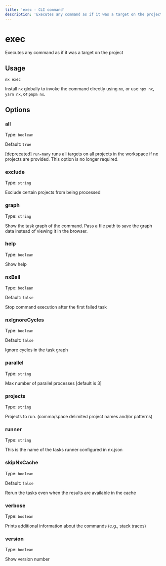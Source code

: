 ```yaml
---
title: 'exec - CLI command'
description: 'Executes any command as if it was a target on the project'
---
```


# exec

Executes any command as if it was a target on the project

## Usage

```shell
nx exec
```

Install `nx` globally to invoke the command directly using `nx`, or use `npx nx`, `yarn nx`, or `pnpm nx`.

## Options

### all

Type: `boolean`

Default: `true`

[deprecated] `run-many` runs all targets on all projects in the workspace if no projects are provided. This option is no longer required.

### exclude

Type: `string`

Exclude certain projects from being processed

### graph

Type: `string`

Show the task graph of the command. Pass a file path to save the graph data instead of viewing it in the browser.

### help

Type: `boolean`

Show help

### nxBail

Type: `boolean`

Default: `false`

Stop command execution after the first failed task

### nxIgnoreCycles

Type: `boolean`

Default: `false`

Ignore cycles in the task graph

### parallel

Type: `string`

Max number of parallel processes [default is 3]

### projects

Type: `string`

Projects to run. (comma/space delimited project names and/or patterns)

### runner

Type: `string`

This is the name of the tasks runner configured in nx.json

### skipNxCache

Type: `boolean`

Default: `false`

Rerun the tasks even when the results are available in the cache

### verbose

Type: `boolean`

Prints additional information about the commands (e.g., stack traces)

### version

Type: `boolean`

Show version number
